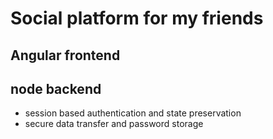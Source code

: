 # Social platform for my friends

## Angular frontend
## node backend

- session based authentication and state preservation
- secure data transfer and password storage
